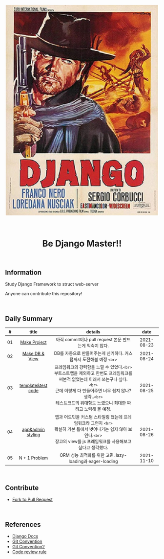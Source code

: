 ![image-20210824012243095](README.assets/image-20210824012243095.png)

<br>

<h1 style="text-align:center;font-weight:bolder">
Be Django Master!!
</h1>

<br>

## Information

Study Django Framework to struct web-server

Anyone can contribute this repository!

<br>

## Daily Summary

| # |                                                    title                                                    |                                                                                                                                    details                                                                                                                                    |    date    |
| :-: | :----------------------------------------------------------------------------------------------------------: | :---------------------------------------------------------------------------------------------------------------------------------------------------------------------------------------------------------------------------------------------------------------------------: | :--------: |
| 01 |                                   [Make Project](study_daily/210824_study.md)                                   |                                                                                                            아직 commit이나 pull request 본문 만드는게 익숙지 않다.                                                                                                            | 2021-08-23 |
| 02 |   [Make DB &amp; View](https://github.com/chaselover/djangoPractice/blob/develop/study_daily/210825_study.md)   |                                                                                                    DB를 자동으로 만들어주는게 신기하다. 커스텀까지 도전해볼 예정 `<br>`                                                                                                    | 2021-08-24 |
| 03 | [template&amp;test code](https://github.com/chaselover/djangoPractice/blob/develop/study_daily/210826_study.md) | 프레임워크의 강력함을 느낄 수 있었다.`<br>` <br />부트스트랩을 제외하고 한번도 프레임워크를 써본적 없었는데 이래서 쓰는구나 싶다. `<br>`<br />근데 이렇게 다 만들어주면 너무 쉽지 않나? 생각..`<br>` <br />테스트코드의 위대함도 느꼈으니 최대한 짜려고 노력해 볼 예정. | 2021-08-25 |
| 04 | [app&amp;admin styling](https://github.com/chaselover/djangoPractice/blob/develop/study_daily/210827_study.md) |                                         앱과 어드민을 커스텀 스타일링 했는데 프레임워크라 그런지 `<br>`<br />확실히 기본 틀에서 벗어나기는 쉽지 않아 보인다.`<br>`<br />장고의 view를 js 프레임워크를 사용해보고 싶다고 생각했다.                                         | 2021-08-26 |
| 05 | N + 1 Problem |                                         ORM 성능 최적화를 위한 고민. lazy-loading과 eager-loading                                         | 2021-11-10 |

<br>

## Contribute

- [Fork to Pull Request](https://devlibrary00108.tistory.com/45?category=949772)

<br>

## References

- [Django Docs](https://docs.djangoproject.com/ko/3.2/)
- [Git Convention](https://overcome-the-limits.tistory.com/entry/%ED%98%91%EC%97%85-%ED%98%91%EC%97%85%EC%9D%84-%EC%9C%84%ED%95%9C-%EA%B8%B0%EB%B3%B8%EC%A0%81%EC%9D%B8-git-%EC%BB%A4%EB%B0%8B%EC%BB%A8%EB%B2%A4%EC%85%98-%EC%84%A4%EC%A0%95%ED%95%98%EA%B8%B0)
- [Git Convention2](https://soapy-polish-b0e.notion.site/Git-Convention-8b388da6ce4e42a5814bd25516f9f3f1)
- [Code review rule](https://tosslab.github.io/codereview/2015/12/18/%EC%BD%94%EB%93%9C%EB%A6%AC%EB%B7%B0-%EC%9D%B4%EB%A0%87%EA%B2%8C-%ED%95%98%EA%B3%A0-%EC%9E%88%EB%8B%A4.html)
